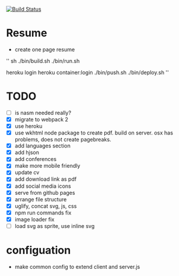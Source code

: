[![Build Status](https://img.shields.io/travis/berkin/resume.svg?style=flat)](https://travis-ci.org/berkin/resume)

# Resume
 - create one page resume

'' sh
./bin/build.sh
./bin/run.sh

heroku login
heroku container:login
./bin/push.sh
./bin/deploy.sh
''
 
# TODO
- [ ] is nasm needed really?
- [x] migrate to webpack 2
- [x] use heroku
- [x] use wkhtml node package to create pdf. build on server. osx has problems, does not create pagebreaks.
- [x] add languages section
- [x] add hjson
- [x] add conferences
- [x] make more mobile friendly
- [x] update cv
- [x] add download link as pdf
- [x] add social media icons
- [x] serve from github pages
- [x] arrange file structure
- [x] uglify, concat svg, js, css
- [x] npm run commands fix
- [x] image loader fix	
- [ ] load svg as sprite, use inline svg

# configuation
- make common config to extend client and server.js

